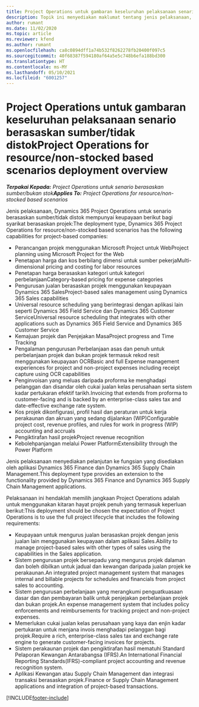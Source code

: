 ```yaml
---
title: Project Operations untuk gambaran keseluruhan pelaksanaan senario berasaskan sumber/tidak distok
description: Topik ini menyediakan maklumat tentang jenis pelaksanaan, Project Operations untuk senario berasaskan sumber/tidak distok.
author: rumant
ms.date: 11/02/2020
ms.topic: article
ms.reviewer: kfend
ms.author: rumant
ms.openlocfilehash: ca8c0894dff1a74b532f8262278fb20400f097c5
ms.sourcegitcommit: 40f68387f594180af64a5e5c748b6efa188bd300
ms.translationtype: HT
ms.contentlocale: ms-MY
ms.lasthandoff: 05/10/2021
ms.locfileid: "6001257"
---
```

# <a name="project-operations-for-resourcenon-stocked-based-scenarios-deployment-overview"></a><span data-ttu-id="99101-103">Project Operations untuk gambaran keseluruhan pelaksanaan senario berasaskan sumber/tidak distok</span><span class="sxs-lookup"><span data-stu-id="99101-103">Project Operations for resource/non-stocked based scenarios deployment overview</span></span>

<span data-ttu-id="99101-104">_**Terpakai Kepada:** Project Operations untuk senario berasaskan sumber/bukan stok_</span><span class="sxs-lookup"><span data-stu-id="99101-104">_**Applies To:** Project Operations for resource/non-stocked based scenarios_</span></span>

<span data-ttu-id="99101-105">Jenis pelaksanaan, Dynamics 365 Project Operations untuk senario berasaskan sumber/tidak distok mempunyai keupayaan berikut bagi syarikat berasaskan projek:</span><span class="sxs-lookup"><span data-stu-id="99101-105">The deployment type, Dynamics 365 Project Operations for resource/non-stocked based scenarios has the following capabilities for project-based companies:</span></span>

- <span data-ttu-id="99101-106">Perancangan projek menggunakan Microsoft Project untuk Web</span><span class="sxs-lookup"><span data-stu-id="99101-106">Project planning using Microsoft Project for the Web</span></span>
- <span data-ttu-id="99101-107">Penetapan harga dan kos berbilang dimensi untuk sumber pekerja</span><span class="sxs-lookup"><span data-stu-id="99101-107">Multi-dimensional pricing and costing for labor resources</span></span>
- <span data-ttu-id="99101-108">Penetapan harga berasaskan kategori untuk kategori perbelanjaan</span><span class="sxs-lookup"><span data-stu-id="99101-108">Category-based pricing for expense categories</span></span>
- <span data-ttu-id="99101-109">Pengurusan jualan berasaskan projek menggunakan keupayaan Dynamics 365 Sales</span><span class="sxs-lookup"><span data-stu-id="99101-109">Project-based sales management using Dynamics 365 Sales capabilities</span></span>
- <span data-ttu-id="99101-110">Universal resource scheduling yang berintegrasi dengan aplikasi lain seperti Dynamics 365 Field Service dan Dynamics 365 Customer Service</span><span class="sxs-lookup"><span data-stu-id="99101-110">Universal resource scheduling that integrates with other applications such as Dynamics 365 Field Service and Dynamics 365 Customer Service</span></span>
- <span data-ttu-id="99101-111">Kemajuan projek dan Penjejakan Masa</span><span class="sxs-lookup"><span data-stu-id="99101-111">Project progress and Time Tracking</span></span>
- <span data-ttu-id="99101-112">Pengalaman pengurusan Perbelanjaan asas dan penuh untuk perbelanjaan projek dan bukan projek termasuk rekod resit menggunakan keupayaan OCR</span><span class="sxs-lookup"><span data-stu-id="99101-112">Basic and full Expense management experiences for project and non-project expenses including receipt capture using OCR capabilities</span></span>
- <span data-ttu-id="99101-113">Penginvoisan yang meluas daripada proforma ke menghadapi pelanggan dan disandar oleh cukai jualan kelas perusahaan serta sistem kadar pertukaran efektif tarikh.</span><span class="sxs-lookup"><span data-stu-id="99101-113">Invoicing that extends from proforma to customer-facing and is backed by an enterprise-class sales tax and date-effective exchange rate system.</span></span>
- <span data-ttu-id="99101-114">Kos projek dikonfigurasi, profil hasil dan peraturan untuk kerja perakaunan dan akruan yang sedang dijalankan (WIP)</span><span class="sxs-lookup"><span data-stu-id="99101-114">Configurable project cost, revenue profiles, and rules for work in progress (WIP) accounting and accruals</span></span>
- <span data-ttu-id="99101-115">Pengiktirafan hasil projek</span><span class="sxs-lookup"><span data-stu-id="99101-115">Project revenue recognition</span></span>
- <span data-ttu-id="99101-116">Kebolehpanjangan melalui Power Platform</span><span class="sxs-lookup"><span data-stu-id="99101-116">Extensibility through the Power Platform</span></span>

<span data-ttu-id="99101-117">Jenis pelaksanaan menyediakan pelanjutan ke fungsian yang disediakan oleh aplikasi Dynamics 365 Finance dan Dynamics 365 Supply Chain Management.</span><span class="sxs-lookup"><span data-stu-id="99101-117">This deployment type provides an extension to the functionality provided by Dynamics 365 Finance and Dynamics 365 Supply Chain Management applications.</span></span>

<span data-ttu-id="99101-118">Pelaksanaan ini hendaklah memilih jangkaan Project Operations adalah untuk menggunakan kitaran hayat projek penuh yang termasuk keperluan berikut:</span><span class="sxs-lookup"><span data-stu-id="99101-118">This deployment should be chosen the expectation of Project Operations is to use the full project lifecycle that includes the following requirements:</span></span>

- <span data-ttu-id="99101-119">Keupayaan untuk mengurus jualan berasaskan projek dengan jenis jualan lain menggunakan keupayaan dalam aplikasi Sales.</span><span class="sxs-lookup"><span data-stu-id="99101-119">Ability to manage project-based sales with other types of sales using the capabilities in the Sales application.</span></span>
- <span data-ttu-id="99101-120">Sistem pengurusan projek bersepadu yang mengurus projek dalaman dan boleh dibilkan untuk jadual dan kewangan daripada jualan projek ke perakaunan.</span><span class="sxs-lookup"><span data-stu-id="99101-120">An integrated project management system that manages internal and billable projects for schedules and financials from project sales to accounting.</span></span>
- <span data-ttu-id="99101-121">Sistem pengurusan perbelanjaan yang merangkumi penguatkuasaan dasar dan dan pembayaran balik untuk penjejakan perbelanjaan projek dan bukan projek.</span><span class="sxs-lookup"><span data-stu-id="99101-121">An expense management system that includes policy enforcements and reimbursements for tracking project and non-project expenses.</span></span>
- <span data-ttu-id="99101-122">Memerlukan cukai jualan kelas perusahaan yang kaya dan enjin kadar pertukaran untuk menjana invois menghadapi pelanggan bagi projek.</span><span class="sxs-lookup"><span data-stu-id="99101-122">Require a rich, enterprise-class sales tax and exchange rate engine to generate customer-facing invoices for projects.</span></span>
- <span data-ttu-id="99101-123">Sistem perakaunan projek dan pengiktirafan hasil mematuhi Standard Pelaporan Kewangan Antarabangsa (IFRS).</span><span class="sxs-lookup"><span data-stu-id="99101-123">An International Financial Reporting Standards(IFRS)-compliant project accounting and revenue recognition system.</span></span>
- <span data-ttu-id="99101-124">Aplikasi Kewangan atau Supply Chain Management dan integrasi transaksi berasaskan projek.</span><span class="sxs-lookup"><span data-stu-id="99101-124">Finance or Supply Chain Management applications and integration of project-based transactions.</span></span>


[!INCLUDE[footer-include](../includes/footer-banner.md)]
